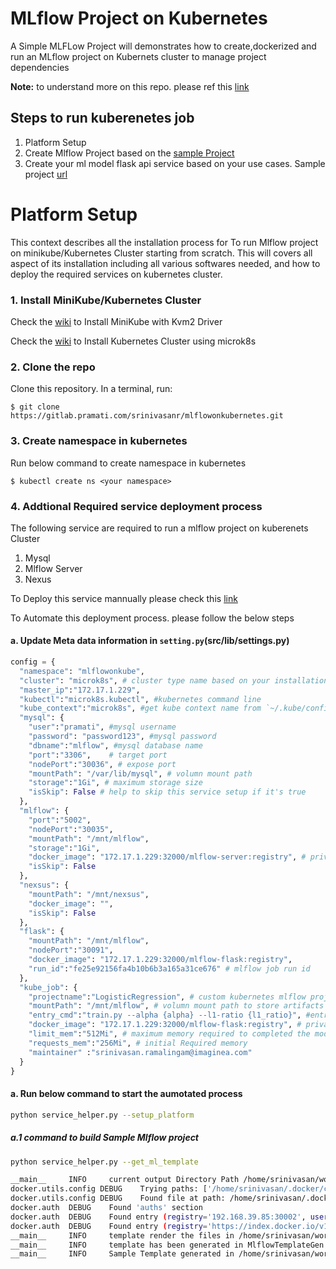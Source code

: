 # MLflow Project on Kubernetes
  A Simple MLFLow Project will demonstrates how to create,dockerized and run an MLflow project on Kubernets cluster to manage project dependencies

**Note:** to understand more on this repo. please ref this [link](https://docs.google.com/presentation/d/1fyvNeqVVdXxR9KZsS0ksoWPO_4lg9n7FfMmnawbec-8/edit?usp=sharing)
## Steps to run kuberenetes job
1. Platform Setup
2. Create Mlflow Project based on the [sample Project](https://gitlab.pramati.com/srinivasanr/mlflowonkubernetes/tree/master/examples/LogisticRegression)
3. Create your ml model flask api service based on your use cases. Sample project [url](https://gitlab.pramati.com/srinivasanr/mlflowonkubernetes/tree/master/examples/FlaskMlflowServe)

# Platform Setup
This context describes all the installation process for To run Mlflow project on  minikube/Kubernetes Cluster starting from scratch. This will covers all aspect of its installation including all various softwares needed, and how to deploy the required services on kubernetes cluster.



### 1. Install MiniKube/Kubernetes Cluster
Check the [wiki](https://gitlab.pramati.com/srinivasanr/mlflowonkubernetes/wikis/Install-MiniKube-with-Kvm2-Driver) to Install MiniKube with Kvm2 Driver

Check the [wiki](https://gitlab.pramati.com/srinivasanr/mlflowonkubernetes/wikis/Install-microk8s(Mlulti-Node-cluster)) to Install Kubernetes Cluster using microk8s

### 2. Clone the repo
Clone this repository. In a terminal, run:

```
$ git clone https://gitlab.pramati.com/srinivasanr/mlflowonkubernetes.git
```
### 3. Create namespace in kubernetes
Run below command to create namespace in kubernetes
```
$ kubectl create ns <your namespace>
```

### 4. Addtional Required service deployment process
The following service are required to run a mlflow project on kuberenets Cluster
1. Mysql
2. Mlflow Server
3. Nexus

To Deploy this service mannually please check this [link](https://gitlab.pramati.com/srinivasanr/mlflowonkubernetes/wikis/Manual-Deployment-process-for-additional-required-service)

To Automate this deployment process. please follow the below steps
#### a. Update Meta data information in `setting.py`(src/lib/settings.py)
```python
config = {
  "namespace": "mlflowonkube",
  "cluster": "microk8s", # cluster type name based on your installation
  "master_ip":"172.17.1.229",  
  "kubectl":"microk8s.kubectl", #kubernetes command line
  "kube_context":"microk8s", #get kube context name from `~/.kube/config`
  "mysql": {
    "user":"pramati", #mysql username
    "password": "password123", #mysql password
    "dbname":"mlflow", #mysql database name
    "port":"3306",    # target port
    "nodePort":"30036", # expose port 
    "mountPath": "/var/lib/mysql", # volumn mount path
    "storage":"1Gi", # maximum storage size
    "isSkip": False # help to skip this service setup if it's true
  },
  "mlflow": {
    "port":"5002",
    "nodePort":"30035",
    "mountPath": "/mnt/mlflow", 
    "storage":"1Gi",
    "docker_image": "172.17.1.229:32000/mlflow-server:registry", # private microk8s Docker registry image name
    "isSkip": False
  },
  "nexsus": {
    "mountPath": "/mnt/nexsus",
    "docker_image": "",
    "isSkip": False
  },
  "flask": {
    "mountPath": "/mnt/mlflow",
    "nodePort":"30091",
    "docker_image": "172.17.1.229:32000/mlflow-flask:registry",
    "run_id":"fe25e92156fa4b10b6b3a165a31ce676" # mlflow job run id
  },
  "kube_job": {
    "projectname":"LogisticRegression", # custom kubernetes mlflow project name
    "mountPath": "/mnt/mlflow", # volumn mount path to store artifacts
    "entry_cmd":"train.py --alpha {alpha} --l1-ratio {l1_ratio}", #entry command to train model
    "docker_image": "172.17.1.229:32000/mlflow-flask:registry", # private microk8s Docker registry image name
    "limit_mem":"512Mi", # maximum memory required to completed the model training
    "requests_mem":"256Mi", # initial Required memory
    "maintainer" :"srinivasan.ramalingam@imaginea.com"
  }
}
```

#### a. Run below command to start the aumotated process
```bash
python service_helper.py --setup_platform
```

##### a.1 command to build Sample Mlflow project
```bash
python service_helper.py --get_ml_template
```
```bash
__main__     INFO     current output Directory Path /home/srinivasan/workspace_python/cluster_setup/output/1583304596398
docker.utils.config DEBUG    Trying paths: ['/home/srinivasan/.docker/config.json', '/home/srinivasan/.dockercfg']
docker.utils.config DEBUG    Found file at path: /home/srinivasan/.docker/config.json
docker.auth  DEBUG    Found 'auths' section
docker.auth  DEBUG    Found entry (registry='192.168.39.85:30002', username='admin')
docker.auth  DEBUG    Found entry (registry='https://index.docker.io/v1/', username='srinivasanpramati2020')
__main__     INFO     template render the files in /home/srinivasan/workspace_python/cluster_setup/src/lib/template/mlflow folder
__main__     INFO     template has been generated in MlflowTemplateGen service
__main__     INFO     Sample Template generated in /home/srinivasan/workspace_python/cluster_setup/output/1583304596398/mlflow_on_kubernetes folder
```
